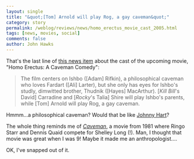 ```yaml
---
layout: single 
title: "&quot;[Tom] Arnold will play Rog, a gay caveman&quot;" 
category: story
permalink: /weblog/reviews/news/homo_erectus_movie_cast_2005.html
tags: [news, movies, social] 
comments: false 
author: John Hawks 
---
```




That's the last line of <a href="http://comingsoon.net/news/topnews.php?id=12105">this news item</a> about the cast of the upcoming movie, "Homo Erectus: A Caveman Comedy": 

<blockquote>The film centers on Ishbo ([Adam] Rifkin), a philosophical caveman who loves Fardart ([Ali] Larter), but she only has eyes for Ishbo's studly, dimwitted brother, Thudnik ([Hayes] MacArthur). [<i>Kill Bill</i>'s David] Carradine and [<i>Rocky</i>'s Talia] Shire will play Ishbo's parents, while [Tom] Arnold will play Rog, a gay caveman.</blockquote>

Hmmm...a philosophical caveman? Would that be like <a href="http://www.creators.com/comics_show.cfm?comicname=bc">Johnny Hart</a>?

The whole thing reminds me of <a href="http://imdb.com/title/tt0082146/?fr=c2l0ZT1kZnx0dD0xfGZiPXV8cG49MHxrdz0xfHE9Y2F2ZW1hbnxmdD0xfG14PTIwfGxtPTUwMHxjbz0xfGh0bWw9MXxubT0x;fc=1;ft=23;fm=1"><i>Caveman</i></a>, a movie from 1981 where Ringo Starr and Dennis Quaid compete for Shelley Long (!). Man, I thought that movie was great when I was 9! Maybe it made me an anthropologist.... 

OK, I've snapped out of it. 

